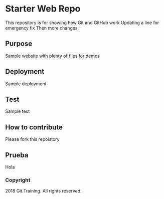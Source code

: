 # Starter Web Repo

This repository is for showing how Git and GitHub work
Updating a line for emergency fix
Then more changes

## Purpose

Sample website with plenty of files for demos

## Deployment

Sample deployment

## Test

Sample test

## How to contribute

Please fork this repoistory

## Prueba

Hola

### Copyright

2018 Git.Training. All rights reserved.


